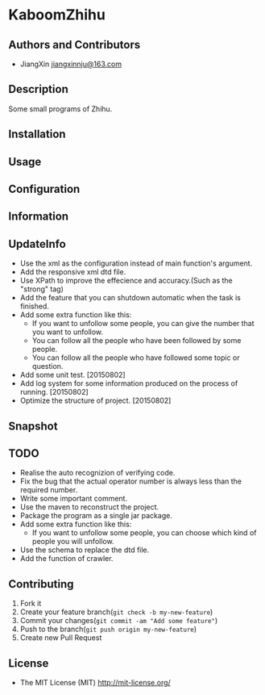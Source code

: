 # KaboomZhihu

## Authors and Contributors

+ JiangXin jiangxinnju@163.com

## Description

Some small programs of Zhihu.

## Installation


## Usage

## Configuration

## Information

## UpdateInfo

+ Use the xml as the configuration instead of main function's argument.
+ Add the responsive xml dtd file.
+ Use XPath to improve the effecience and accuracy.(Such as the "strong" tag)
+ Add the feature that you can shutdown automatic when the task is finished.
+ Add some extra function like this:
    + If you want to unfollow some people, you can give the number that you want to unfollow.
    + You can follow all the people who have been followed by some people.
    + You can follow all the people who have followed some topic or question.
+ Add some unit test. [20150802]
+ Add log system for some information produced on the process of running. [20150802]
+ Optimize the structure of project. [20150802]

## Snapshot


## TODO


+ Realise the auto recognizion of verifying code.
+ Fix the bug that the actual operator number is always less than the required number.
+ Write some important comment.
+ Use the maven to reconstruct the project.
+ Package the program as a single jar package.
+ Add some extra function like this:
    + If you want to unfollow some people, you can choose which kind of people you will unfollow.
+ Use the schema to replace the dtd file.
+ Add the function of crawler.

## Contributing

1. Fork it
2. Create your feature branch(`git check -b my-new-feature`)
3. Commit your changes(`git commit -am "Add some feature"`)
4. Push to the branch(`git push origin my-new-feature`)
5. Create new Pull Request

## License

+ The MIT License (MIT) http://mit-license.org/
